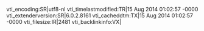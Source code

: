 vti_encoding:SR|utf8-nl
vti_timelastmodified:TR|15 Aug 2014 01:02:57 -0000
vti_extenderversion:SR|6.0.2.8161
vti_cacheddtm:TX|15 Aug 2014 01:02:57 -0000
vti_filesize:IR|2481
vti_backlinkinfo:VX|
